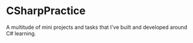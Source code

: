 # CSharpPractice
A multitude of mini projects and tasks that I've built and developed around C# learning.
